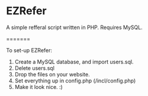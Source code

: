 EZRefer
=======

A simple refferal script written in PHP. Requires MySQL.

=======

To set-up EZRefer:
 1. Create a MySQL database, and import users.sql.
 2. Delete users.sql
 3. Drop the files on your website.
 4. Set everything up in config.php (/incl/config.php)
 5. Make it look nice. :)
